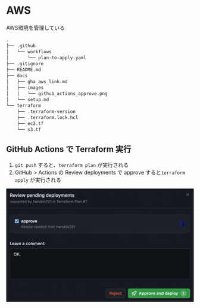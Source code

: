 # AWS

AWS環境を管理している

```
.
├── .github
│   └── workflows
│       └── plan-to-apply.yaml
├── .gitignore
├── README.md
├── docs
│   ├── gha_aws_link.md
│   ├── images
│   │   └── github_actions_approve.png
│   └── setup.md
└── terraform
    ├── .terraform-version
    ├── .terraform.lock.hcl
    ├── ec2.tf
    └── s3.tf

```

## GitHub Actions で Terraform 実行

1. `git push` すると、`terraform plan` が実行される
2. GitHub > Actions の Review deployments で approve すると`terraform apply` が実行される

![github_actions_approve](/docs/images/github_actions_approve.png)
